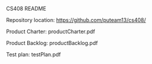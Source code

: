 CS408 README

Repository location:
https://github.com/puteam13/cs408/

Product Charter:
productCharter.pdf

Product Backlog:
productBacklog.pdf

Test plan:
testPlan.pdf



